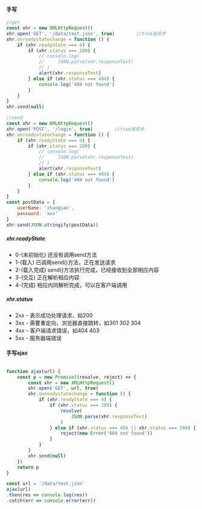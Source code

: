 #### 手写

```js
//get
const xhr = new XMLHttpRequest()
xhr.open('GET', '/data/test.json', true)        //true是异步
xhr.onreadystatechange = function () {
    if (xhr.readyState === 4) {
        if (xhr.status === 200) {
            // console.log(
            //     JSON.parse(xhr.responseText)
            // )
            alert(xhr.responseText)
        } else if (xhr.status === 404) {
            console.log('404 not found')
        }
    }
}
xhr.send(null)

//send
const xhr = new XMLHttpRequest()
xhr.open('POST', '/login', true)        //true是异步
xhr.onreadystatechange = function () {
    if (xhr.readyState === 4) {
        if (xhr.status === 200) {
            // console.log(
            //     JSON.parse(xhr.responseText)
            // )
            alert(xhr.responseText)
        } else if (xhr.status === 404) {
            console.log('404 not found')
        }
    }
}
const postData = {
    userName: 'zhangsan',
    password: 'xxx'
}
xhr.send(JSON.stringify(postData))

```

##### xhr.readyState
- 0-(未初始化) 还没有调用send方法
- 1-(载入) 已调用send()方法，正在发送请求
- 2-(载入完成) send()方法执行完成，已经接收到全部相应内容
- 3-(交互) 正在解析相应内容
- 4-(完成) 相应内同解析完成，可以在客户端调用

##### xhr.status
- 2xx - 表示成功处理请求，如200
- 3xx - 需要重定向，浏览器直接跳转，如301 302 304
- 4xx - 客户端请求错误，如404 403
- 5xx - 服务器端错误

#### 手写ajax

```js

function ajax(url) {
    const p = new Promise((resolve, reject) => {
        const xhr = new XMLHttpRequest()
        xhr.open('GET', url, true)
        xhr.onreadystatechange = function () {
            if (xhr.readyState === 4) {
                if (xhr.status === 200) {
                    resolve(
                        JSON.parse(xhr.responseText)
                    )
                } else if (xhr.status === 404 || xhr.status === 500) {
                    reject(new Error('404 not found'))
                }
            }
        }
        xhr.send(null)
    })
    return p
}

const url = '/data/test.json'
ajax(url)
.then(res => console.log(res))
.catch(err => console.error(err))
```
